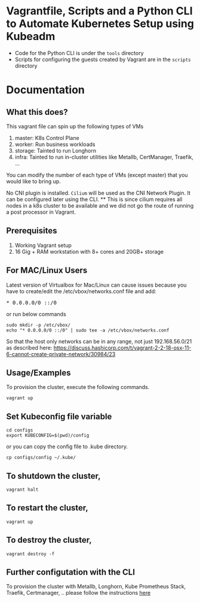 
# Vagrantfile, Scripts and a Python CLI to Automate Kubernetes Setup using Kubeadm
- Code for the Python CLI is under the `tools` directory
- Scripts for configuring the guests created by Vagrant are in the `scripts` directory

# Documentation

## What this does?
This vagrant file can spin up the following types of VMs
1. master: K8s Control Plane
2. worker: Run business workloads
3. storage: Tainted to run Longhorn
4. infra: Tainted to run in-cluster utilities like Metallb, CertManager, Traefik, ...

You can modify the number of each type of VMs (except master) that you would like to bring up.

No CNI plugin is installed. `Cilium` will be used as the CNI Network Plugin. It can be configured later using the CLI. 
** This is since cilium requires all nodes in a k8s cluster to be available and we did not go the route of running a post processor in Vagrant.
## Prerequisites

1. Working Vagrant setup
2. 16 Gig + RAM workstation with 8+ cores and 20GB+ storage

## For MAC/Linux Users

Latest version of Virtualbox for Mac/Linux can cause issues because you have to create/edit the /etc/vbox/networks.conf file and add:
<pre>* 0.0.0.0/0 ::/0</pre>

or run below commands

```shell
sudo mkdir -p /etc/vbox/
echo "* 0.0.0.0/0 ::/0" | sudo tee -a /etc/vbox/networks.conf
```

So that the host only networks can be in any range, not just 192.168.56.0/21 as described here:
https://discuss.hashicorp.com/t/vagrant-2-2-18-osx-11-6-cannot-create-private-network/30984/23

## Usage/Examples

To provision the cluster, execute the following commands.

```shell
vagrant up
```

## Set Kubeconfig file variable

```shell
cd configs
export KUBECONFIG=$(pwd)/config
```

or you can copy the config file to .kube directory.

```shell
cp configs/config ~/.kube/
```

## To shutdown the cluster,

```shell
vagrant halt
```

## To restart the cluster,

```shell
vagrant up
```

## To destroy the cluster,

```shell
vagrant destroy -f
```

## Further configutation with the CLI
To provision the cluster with Metallb, Longhorn, Kube Prometheus Stack, Traefik, Certmanager, .. please follow the instructions [here](./tools/README.md)